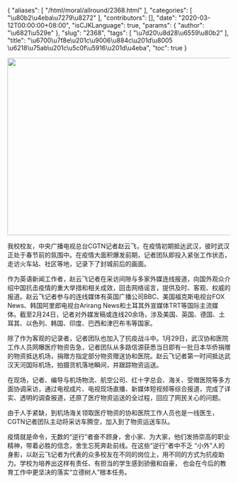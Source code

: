 {
    "aliases": [
        "/html/moral/allround/2368.html"
    ],
    "categories": [
        "\u80b2\u4eba\u7279\u8272"
    ],
    "contributors": [],
    "date": "2020-03-12T00:00:00+08:00",
    "isCJKLanguage": true,
    "params": {
        "author": "\u6821\u529e"
    },
    "slug": "2368",
    "tags": [
        "\u7d20\u8d28\u6559\u80b2"
    ],
    "title": "\u6700\u7f8e\u201c\u9006\u884c\u201d\u8005    \u6218\u75ab\u201c\u5c0f\u5916\u201d\u4eba",
    "toc": true
}


<img
    src="https://cdn.tfls.online/mirror/full/065ca831f984f236d29e548d83ada282b3701122.jpg"
    style="display:block;margin-left:auto;margin-right:auto;"
    decoding="async"
    fetchpriority="auto"
    loading="lazy"
    height="400"
    width="600"
/>  






我校校友，中央广播电视总台CGTN记者赵云飞，在疫情初期抵达武汉，彼时武汉正处于春节前的氛围中。在疫情大面积爆发前期，记者团队即投入紧张工作状态，走访火车站、社区等地，记录下了封城前后的画面。




作为英语新闻工作者，赵云飞记者在采访间隙与多家外媒连线报道，向国外观众介绍中国抗击疫情的重大举措和相关成效，回击网络谣言，提供及时、客观、权威的报道。赵云飞记者参与的连线媒体有英国广播公司BBC、美国福克斯电视台FOX News、韩国阿里郎电视台Arirang News和土耳其外宣媒体TRT等国际主流媒体。截至2月24日，记者对外媒发稿或连线20余场，涉及美国、英国、德国、土耳其、以色列、韩国、印度、巴西和津巴布韦等国家。




除了作为客观的记录者，记者团队也加入了抗疫战斗中。1月29日，武汉协和医院工作人员网曝医疗物资告急，记者团队从多路信源获悉当日即有一批日本华侨捐赠的物资抵达机场，捐赠方指定部分物资赠送协和医院。赵云飞记者第一时间抵达武汉天河国际机场，拍摄货机落地瞬间，并跟踪物资运送。




在现场，记者、编导与机场物流、航空公司、红十字总会、海关、受赠医院等多方面协调采访，通过电视成片、电视现场直播、新媒体短视频等综合报道，完成了详实、透明的调查报道，还原了医疗物资运送的全过程，回应了网民关心的问题。




由于人手紧缺，到机场海关领取医疗物资的协和医院工作人员也是一线医生，CGTN记者团队主动将采访车腾空，加入到了物资运送车队。




疫情就是命令，无数的“逆行”者奋不顾身，舍小家、为大家，他们发扬崇高的职业精神，带着必胜的信念，舍生忘死奔赴前线。在这些“逆行”者中不乏 “小外”人的身影，以赵云飞记者为代表的众多校友在不同的岗位上，用不同的方式为抗疫助力。学校为培养出这样有责任、有担当的学生感到骄傲和自豪， 也会在今后的教育工作中更坚决的落实“立德树人”根本任务。    




 


